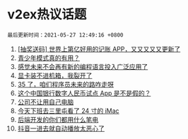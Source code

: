 # v2ex热议话题

`最后更新时间：2021-05-27 12:49:16 +0800`

1. [[抽奖送码] 世界上第亿好用的记账 APP，又又又又又更新了](https://www.v2ex.com/t/779316)
1. [青少年模式真的有用？](https://www.v2ex.com/t/779330)
1. [感觉未来不会再有新的编程语言投入广泛应用了](https://www.v2ex.com/t/779322)
1. [显卡装不进机箱，我裂开了](https://www.v2ex.com/t/779452)
1. [35 了，咱们程序员未来的路咋走呀](https://www.v2ex.com/t/779479)
1. [这个中国银行数字人民币试点 App 是不是假的？](https://www.v2ex.com/t/779336)
1. [公司不让用自己电脑](https://www.v2ex.com/t/779369)
1. [今天下班去三里屯看了 24 寸的 iMac](https://www.v2ex.com/t/779433)
1. [后端开发的你们都用什么笔电](https://www.v2ex.com/t/779375)
1. [抖音一进去就自动播放太恶心了](https://www.v2ex.com/t/779511)

